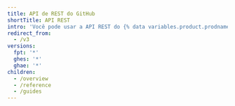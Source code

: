 ```yaml
---
title: API de REST do GitHub
shortTitle: API REST
intro: 'Você pode usar a API REST do {% data variables.product.prodname_dotcom %} para criar chamadas para obter os dados necessários e fazer a integração com o GitHub.'
redirect_from:
  - /v3
versions:
  fpt: '*'
  ghes: '*'
  ghae: '*'
children:
  - /overview
  - /reference
  - /guides
---
```


